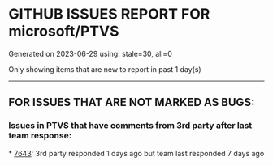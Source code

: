 
# GITHUB ISSUES REPORT FOR microsoft/PTVS


Generated on 2023-06-29 using: stale=30, all=0


Only showing items that are new to report in past 1 day(s)


---

## FOR ISSUES THAT ARE NOT MARKED AS BUGS:


### Issues in PTVS that have comments from 3rd party after last team response:


\* [7643](https://github.com/microsoft/PTVS/issues/7643 "Interactive Debugging not working anymore like expected"): 3rd party responded 1 days ago but team last responded 7 days ago
